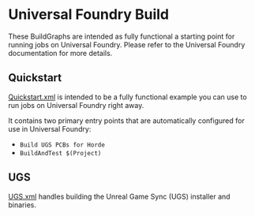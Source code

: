# Universal Foundry Build

These BuildGraphs are intended as fully functional a starting point for running jobs on Universal Foundry. Please refer to the Universal Foundry documentation for more details.

## Quickstart

[Quickstart.xml](Quickstart.xml) is intended to be a fully functional example you can use to run jobs on Universal Foundry right away.

It contains two primary entry points that are automatically configured for use in Universal Foundry:

- `Build UGS PCBs for Horde`
- `BuildAndTest $(Project)`

## UGS

[UGS.xml](UGS.xml) handles building the Unreal Game Sync (UGS) installer and binaries.
